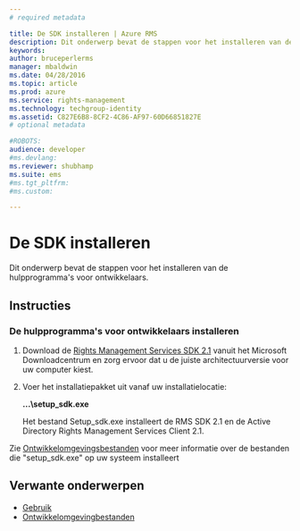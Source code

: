 ```yaml
---
# required metadata

title: De SDK installeren | Azure RMS
description: Dit onderwerp bevat de stappen voor het installeren van de hulpprogramma's voor ontwikkelaars.
keywords:
author: bruceperlerms
manager: mbaldwin
ms.date: 04/28/2016
ms.topic: article
ms.prod: azure
ms.service: rights-management
ms.technology: techgroup-identity
ms.assetid: C827E6B8-8CF2-4C86-AF97-60D66851827E
# optional metadata

#ROBOTS:
audience: developer
#ms.devlang:
ms.reviewer: shubhamp
ms.suite: ems
#ms.tgt_pltfrm:
#ms.custom:

---
```


# De SDK installeren

Dit onderwerp bevat de stappen voor het installeren van de hulpprogramma's voor ontwikkelaars.

## Instructies

### De hulpprogramma's voor ontwikkelaars installeren

1.  Download de [Rights Management Services SDK 2.1](http://www.microsoft.com/en-us/download/details.aspx?id=38397) vanuit het Microsoft Downloadcentrum en zorg ervoor dat u de juiste architectuurversie voor uw computer kiest.
2.  Voer het installatiepakket uit vanaf uw installatielocatie:

    **...\\setup\_sdk.exe**

    Het bestand Setup\_sdk.exe installeert de RMS SDK 2.1 en de Active Directory Rights Management Services Client 2.1.

Zie [Ontwikkelomgevingsbestanden](sdk-elements.md) voor meer informatie over de bestanden die "setup\_sdk.exe" op uw systeem installeert

## Verwante onderwerpen

* [Gebruik](how-to-use-msipc.md)
* [Ontwikkelomgevingbestanden](sdk-elements.md)
 

 





<!--HONumber=Apr16_HO4-->


